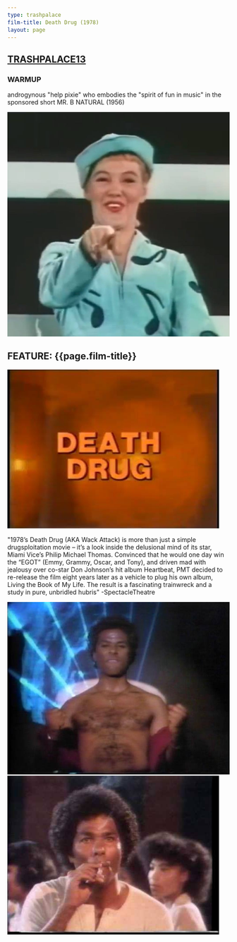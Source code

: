 ```yaml
---
type: trashpalace
film-title: Death Drug (1978)
layout: page
---
```


## [TRASHPALACE13]({{page.url}})

### WARMUP
 androgynous "help pixie" who embodies the "spirit of fun in music" in the sponsored short MR. B NATURAL (1956)

![warmupfilm](/images/trashpalace/TP13-warmup0.jpg)

## FEATURE: {{page.film-title}}

![poster](/images/trashpalace/TP13-0.jpg)

"1978’s Death Drug (AKA Wack Attack) is more than just a simple drugsploitation movie – it’s a look inside the delusional mind of its star, Miami Vice’s Philip Michael Thomas. Convinced that he would one day win the “EGOT” (Emmy, Grammy, Oscar, and Tony), and driven mad with jealousy over co-star Don Johnson’s hit album Heartbeat, PMT decided to re-release the film eight years later as a vehicle to plug his own album, Living the Book of My Life. The result is a fascinating trainwreck and a study in pure, unbridled hubris" -SpectacleTheatre

![poster](/images/trashpalace/TP13-1.jpg)
![poster](/images/trashpalace/TP13-2.jpg)




